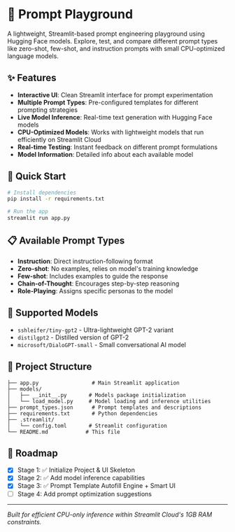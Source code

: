# 🧠 Prompt Playground

A lightweight, Streamlit-based prompt engineering playground using Hugging Face models. Explore, test, and compare different prompt types like zero-shot, few-shot, and instruction prompts with small CPU-optimized language models.

## ✨ Features

- **Interactive UI**: Clean Streamlit interface for prompt experimentation
- **Multiple Prompt Types**: Pre-configured templates for different prompting strategies
- **Live Model Inference**: Real-time text generation with Hugging Face models
- **CPU-Optimized Models**: Works with lightweight models that run efficiently on Streamlit Cloud
- **Real-time Testing**: Instant feedback on different prompt formulations
- **Model Information**: Detailed info about each available model

## 🚀 Quick Start

```bash
# Install dependencies
pip install -r requirements.txt

# Run the app
streamlit run app.py
```

## 📋 Available Prompt Types

- **Instruction**: Direct instruction-following format
- **Zero-shot**: No examples, relies on model's training knowledge  
- **Few-shot**: Includes examples to guide the response
- **Chain-of-Thought**: Encourages step-by-step reasoning
- **Role-Playing**: Assigns specific personas to the model

## 🤖 Supported Models

- `sshleifer/tiny-gpt2` - Ultra-lightweight GPT-2 variant
- `distilgpt2` - Distilled version of GPT-2
- `microsoft/DialoGPT-small` - Small conversational AI model

## 📁 Project Structure

```
├── app.py                 # Main Streamlit application
├── models/               
│   ├── __init__.py       # Models package initialization
│   └── load_model.py     # Model loading and inference utilities
├── prompt_types.json      # Prompt templates and descriptions
├── requirements.txt       # Python dependencies
├── .streamlit/           
│   └── config.toml       # Streamlit configuration
└── README.md            # This file
```

## 🎯 Roadmap

- [x] Stage 1: ✅ Initialize Project & UI Skeleton 
- [x] Stage 2: ✅ Add model inference capabilities
- [x] Stage 3: ✅ Prompt Template Autofill Engine + Smart UI
- [ ] Stage 4: Add prompt optimization suggestions

---

*Built for efficient CPU-only inference within Streamlit Cloud's 1GB RAM constraints.*
